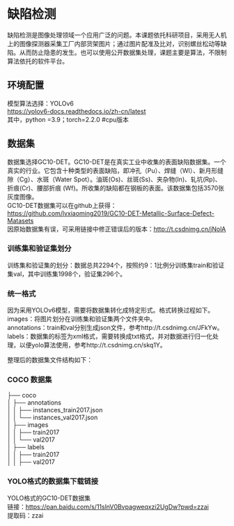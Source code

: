 # 缺陷检测
缺陷检测是图像处理领域一个应用广泛的问题。本课题依托科研项目，采用无人机上的图像探测器采集工厂内部货架图片；通过图片配准及比对，识别螺丝松动等缺陷。从而防止隐患的发生。也可以使用公开数据集处理，课题主要是算法，不限制算法依托的软件平台。

## 环境配置
模型算法选择：YOLOv6<br/>
https://yolov6-docs.readthedocs.io/zh-cn/latest<br/>
其中，python =3.9；torch=2.2.0	#cpu版本

## 数据集
数据集选择GC10-DET。GC10-DET是在真实工业中收集的表面缺陷数据集。一个真实的行业。它包含十种类型的表面缺陷，即冲孔（Pu）、焊缝（Wl）、新月形缝隙（Cg）、水斑（Water Spot）。油斑(Os)、丝斑(Ss)、夹杂物(In)、轧坑(Rp)、折痕(Cr)、腰部折痕 (Wf)。所收集的缺陷都在钢板的表面。该数据集包括3570张灰度图像。<br/>
GC10-DET数据集可以在github上获得：https://github.com/lvxiaoming2019/GC10-DET-Metallic-Surface-Defect-Matasets<br/>
因原始数据集有误，可采用链接中修正错误后的版本：http://t.csdnimg.cn/jNolA<br/>

### 训练集和验证集划分
训练集和验证集的划分：数据总共2294个，按照约9：1比例分训练集train和验证集val，其中训练集1998个，验证集296个。

### 统一格式
因为采用YOLOv6模型，需要将数据集转化成特定形式。格式转换过程如下。<br/>
images：将图片划分在训练集和验证集两个文件夹中。<br/>
annotations：train和val分别生成json文件，参考http://t.csdnimg.cn/JFkYw。<br/>
labels：数据集的标签为xml格式，需要转换成txt格式，并对数据进行归一化处理，以便yolo算法使用，参考http://t.csdnimg.cn/skq1Y。

整理后的数据集文件结构如下：

### COCO 数据集

├── coco<br/>
│   ├── annotations<br/>
│   │   ├── instances_train2017.json<br/>
│   │   └── instances_val2017.json<br/>
│   ├── images<br/>
│   │   ├── train2017<br/>
│   │   └── val2017<br/>
│   ├── labels<br/>
│   │   ├── train2017<br/>
│   │   ├── val2017<br/>

### YOLO格式的数据集下载链接
YOLO格式的GC10-DET数据集<br/>
链接：https://pan.baidu.com/s/11slnV0Bvpagweqxzi2UgDw?pwd=zzai <br/>
提取码：zzai
